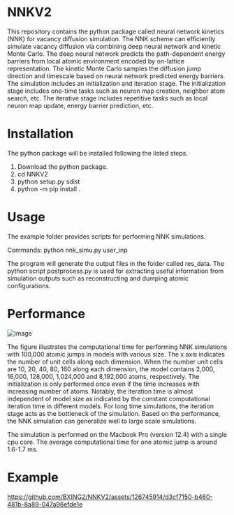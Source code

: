# NNKV2
This repository contains the python package called neural network kinetics (NNK) for vacancy diffusion simulation. The NNK scheme can efficiently simulate vacancy diffusion via combining deep neural network and kinetic Monte Carlo. The deep neural network predicts the path-dependent energy barriers from local atomic environment encoded by on-lattice representation. The kinetic Monte Carlo samples the diffusion jump direction and timescale based on neural network predicted energy barriers. The simulation includes an initialization and iteration stage. The initialization stage includes one-time tasks such as neuron map creation, neighbor atom search, etc. The iterative stage includes repetitive tasks such as local neuron map update, energy barrier prediction, etc.

# Installation
The python package will be installed following the listed steps.

1. Download the python package.
2. cd NNKV2
3. python setup.py sdist
4. python -m pip install .

# Usage 
The example folder provides scripts for performing NNK simulations. 

Commands:  python nnk_simu.py user_inp

The program will generate the output files in the folder called res_data. The python script postprocess.py is used for extracting useful information from simulation outputs such as reconstructing and dumping atomic configurations. 

# Performance
![image](https://github.com/BXING2/NNKV2/assets/126745914/abe8f236-0a09-4f46-ba43-1e9858f65226)

The figure illustrates the computational time for performing NNK simulations with 100,000 atomic jumps in models with various size. The x axis indicates the number of unit cells along each dimension. When the number unit cells are 10, 20, 40, 80, 160 along each dimension, the model contains 2,000, 16,000, 128,000, 1,024,000 and 8,192,000 atoms, respectively. The initialization is only performed once even if the time increases with increasing number of atoms. Notably, the iteration time is almost independent of model size as indicated by the constant computational iteration time in different models. For long time simulations, the iteration stage acts as the bottleneck of the simulation. Based on the performance, the NNK simulation can generalize well to large scale simulations.

The simulation is performed on the Macbook Pro (version 12.4) with a single cpu core. The average computational time for one atomic jump is around 1.6-1.7 ms.

# Example
https://github.com/BXING2/NNKV2/assets/126745914/d3cf7150-b460-481b-8a89-047a96efde1e

